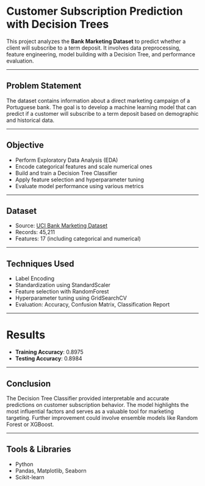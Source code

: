 # Customer Subscription Prediction with Decision Trees

This project analyzes the **Bank Marketing Dataset**  to predict whether a client will subscribe to a term deposit. It involves data preprocessing, feature engineering, model building with a Decision Tree, and performance evaluation.

---

## Problem Statement

The dataset contains information about a direct marketing campaign of a Portuguese bank. The goal is to develop a machine learning model that can predict if a customer will subscribe to a term deposit based on demographic and historical data.

---

##  Objective

- Perform Exploratory Data Analysis (EDA)
- Encode categorical features and scale numerical ones
- Build and train a Decision Tree Classifier
- Apply feature selection and hyperparameter tuning
- Evaluate model performance using various metrics

---

## Dataset

- Source: [UCI Bank Marketing Dataset](https://archive.ics.uci.edu/ml/datasets/bank+marketing)
- Records: 45,211
- Features: 17 (including categorical and numerical)

---

##  Techniques Used

- Label Encoding
- Standardization using StandardScaler
- Feature selection with RandomForest
- Hyperparameter tuning using GridSearchCV
- Evaluation: Accuracy, Confusion Matrix, Classification Report

---

#  Results

-  **Training Accuracy**: 0.8975  
-  **Testing Accuracy**:  0.8984

---

##  Conclusion

The Decision Tree Classifier provided interpretable and accurate predictions on customer subscription behavior. The model highlights the most influential factors and serves as a valuable tool for marketing targeting. Further improvement could involve ensemble models like Random Forest or XGBoost.

---


## Tools & Libraries

- Python
- Pandas, Matplotlib, Seaborn
- Scikit-learn

